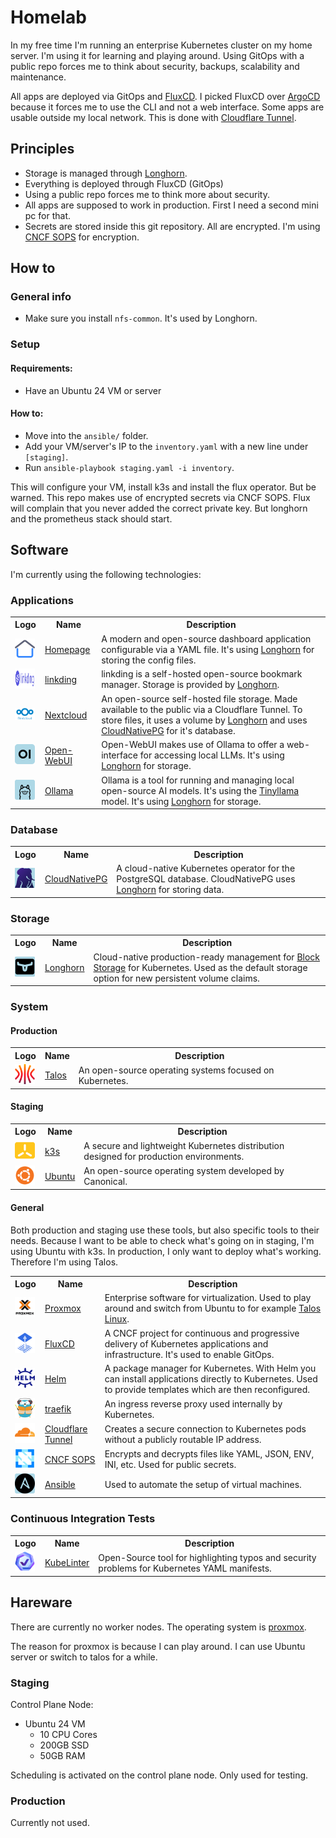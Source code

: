 # Homelab

In my free time I'm running an enterprise Kubernetes cluster on my home server. I'm using it for learning and playing around. Using GitOps with a public repo forces me to think about security, backups, scalability and maintenance. 

All apps are deployed via GitOps and [FluxCD](https://fluxcd.io/). I picked FluxCD over [ArgoCD](https://argoproj.github.io/) because it forces me to use the CLI and not a web interface. Some apps are usable outside my local network. This is done with [Cloudflare Tunnel](https://developers.cloudflare.com/cloudflare-one/connections/connect-networks/).

## Principles

- Storage is managed through [Longhorn](https://longhorn.io/).
- Everything is deployed through FluxCD (GitOps)
- Using a public repo forces me to think more about security.
- All apps are supposed to work in production. First I need a second mini pc for that. 
- Secrets are stored inside this git repository. All are encrypted. I'm using [CNCF SOPS](https://fluxcd.io/flux/guides/mozilla-sops/) for encryption.

## How to

### General info

- Make sure you install `nfs-common`. It's used by Longhorn.

### Setup

#### Requirements:

- Have an Ubuntu 24 VM or server

#### How to:

- Move into the `ansible/` folder.
- Add your VM/server's IP to the `inventory.yaml` with a new line under `[staging]`.
- Run `ansible-playbook staging.yaml -i inventory`.

This will configure your VM, install k3s and install the flux operator.
But be warned. This repo makes use of encrypted secrets via CNCF SOPS. Flux will complain that you never added the correct private key. But longhorn and the prometheus stack should start. 

## Software

I'm currently using the following technologies:

### Applications

<table>
    <tr>
        <th>
            Logo
        </th>
        <th>
            Name
        </th>
        <th>
            Description
        </th>
    </tr>
    <tr>
        <td>
            <img width="32" height="32" src="https://github.com/bjsonnen/homelab/blob/main/images/homepage.svg">
        </td>
        <td>
            <a href="https://github.com/gethomepage/homepage">Homepage</a>
        </td>
        <td>
            A modern and open-source dashboard application configurable via a YAML file. It's using <a href="https://longhorn.io/">Longhorn</a> for storing the config files.
        </td>
    </tr>
    <tr>
        <td>
            <img width="32" height="32" src="https://github.com/bjsonnen/homelab/blob/main/images/linkding.svg">
        </td>
        <td>
            <a href="https://github.com/sissbruecker/linkding">linkding</a>
        </td>
        <td>
            linkding is a self-hosted open-source bookmark manager. Storage is provided by <a href="https://longhorn.io/">Longhorn</a>.
        </td>
    </tr>
    <tr>
        <td>
            <img width="32" src="https://github.com/bjsonnen/homelab/blob/main/images/nextcloud.png">
        </td>
        <td>
            <a href="https://nextcloud.com">Nextcloud</a>
        </td>
        <td>
            An open-source self-hosted file storage. Made available to the public via a Cloudflare Tunnel. To store files, it uses a volume by <a href="https://longhorn.io/">Longhorn</a> and uses <a href="https://cloudnative-pg.io/">CloudNativePG</a> for it's database.
        </td>
    </tr>
    <tr>
        <td>
            <img width="32" height="32" src="https://github.com/bjsonnen/homelab/blob/main/images/open-webui.svg">
        </td>
        <td>
            <a href="https://github.com/open-webui/open-webui">Open-WebUI</a>
        </td>
        <td>
            Open-WebUI makes use of Ollama to offer a web-interface for accessing local LLMs. It's using <a href="https://longhorn.io/">Longhorn</a> for storage.
        </td>
    </tr>
    <tr>
        <td>
            <img width="32" height="32" src="https://github.com/bjsonnen/homelab/blob/main/images/ollama.svg">
        </td>
        <td>
            <a href="https://github.com/ollama/ollama">Ollama</a>
        </td>
        <td>
            Ollama is a tool for running and managing local open-source AI models. It's using the <a href="https://ollama.com/library/tinyllama">Tinyllama</a> model. It's using <a href="https://longhorn.io/">Longhorn</a> for storage.
        </td>
    </tr>
</table>

### Database

<table>
    <tr>
        <th>
            Logo
        </th>
        <th>
            Name
        </th>
        <th>
            Description
        </th>
    </tr>
    <tr>
        <td>
            <img width="32" height="32" src="https://github.com/bjsonnen/homelab/blob/main/images/cnpg.svg">
        </td>
        <td>
            <a href="https://cloudnative-pg.io/">CloudNativePG</a>
        </td>
        <td>
            A cloud-native Kubernetes operator for the PostgreSQL database. CloudNativePG uses <a href="https://longhorn.io/">Longhorn</a> for storing data.
        </td>
    </tr>
</table>

### Storage

<table>
    <tr>
        <th>
            Logo
        </th>
        <th>
            Name
        </th>
        <th>
            Description
        </th>
    </tr>
    <tr>
        <td>
            <img width="32" height="32" src="https://github.com/bjsonnen/homelab/blob/main/images/longhorn.svg">
        </td>
        <td>
            <a href="https://longhorn.io/">Longhorn</a>
        </td>
        <td>
            Cloud-native production-ready management for <a href="https://en.wikipedia.org/wiki/Block_(data_storage)">Block Storage</a> for Kubernetes. Used as the default storage option for new persistent volume claims.
        </td>
    </tr>
</table>

### System

#### Production

<table>
    <tr>
        <th>
            Logo
        </th>
        <th>
            Name
        </th>
        <th>
            Description
        </th>
    </tr>
    <tr>
        <td>
            <img width="32" height="32" src="https://github.com/bjsonnen/homelab/blob/main/images/talos.svg" >
        </td>
        <td>
            <a href="https://talos.dev/">Talos</a>
        </td>
        <td>
            An open-source operating systems focused on Kubernetes.
        </td>
    </tr>
</table>

#### Staging

<table>
    <tr>
        <th>
            Logo
        </th>
        <th>
            Name
        </th>
        <th>
            Description
        </th>
    </tr>
    <tr>
        <td>
            <img width="32" height="32" src="https://github.com/bjsonnen/homelab/blob/main/images/k3s.png" >
        </td>
        <td>
            <a href="https://k3s.io/">k3s</a>
        </td>
        <td>
            A secure and lightweight Kubernetes distribution designed for production environments.
        </td>
    </tr>
    <tr>
        <td>
            <img width="32" height="32" src="https://github.com/bjsonnen/homelab/blob/main/images/ubuntu.png" >
        </td>
        <td>
            <a href="https://ubuntu.com/">Ubuntu</a>
        </td>
        <td>
            An open-source operating system developed by Canonical.
        </td>
    </tr>
</table>

#### General

Both production and staging use these tools, but also specific tools to their needs. 
Because I want to be able to check what's going on in staging, I'm using Ubuntu with k3s. 
In production, I only want to deploy what's working. Therefore I'm using Talos.

<table>
    <tr>
        <th>
            Logo
        </th>
        <th>
            Name
        </th>
        <th>
            Description
        </th>
    </tr>
    <tr>
        <td>
            <img width="32" height="32" src="https://github.com/bjsonnen/homelab/blob/main/images/proxmox.png">
        </td>
        <td>
            <a href="https://www.proxmox.com/en/">Proxmox</a>
        </td>
        <td>
            Enterprise software for virtualization. Used to play around and switch from Ubuntu to for example <a href="https://www.talos.dev/">Talos Linux</a>.
        </td>
    </tr>
    <tr>
        <td>
            <img width="32" height="32" src="https://github.com/bjsonnen/homelab/blob/main/images/fluxcd.png" >
        </td>
        <td>
            <a href="https://fluxcd.io/">FluxCD</a>
        </td>
        <td>
            A CNCF project for continuous and progressive delivery of Kubernetes applications and infrastructure. It's used to enable GitOps.
        </td>
    </tr>
    <tr>
        <td>
            <img width="32" height="32" src="https://github.com/bjsonnen/homelab/blob/main/images/helm.svg" >
        </td>
        <td>
            <a href="helm.sh">Helm</a>
        </td>
        <td>
            A package manager for Kubernetes. With Helm you can install applications directly to Kubernetes. Used to provide templates which are then reconfigured.
        </td>
    </tr>
    <tr>
        <td>
            <img width="32" height="32" src="https://github.com/bjsonnen/homelab/blob/main/images/traefik.svg" >
        </td>
        <td>
            <a href="https://github.com/traefik/traefik">traefik</a>
        </td>
        <td>
            An ingress reverse proxy used internally by Kubernetes. 
        </td>
    </tr>
    <tr>
        <td>
            <img width="32" height="32" src="https://github.com/bjsonnen/homelab/blob/main/images/cloudflare.png">
        </td>
        <td>
            <a href="https://developers.cloudflare.com/cloudflare-one/connections/connect-networks/">Cloudflare Tunnel</a>
        </td>
        <td>
            Creates a secure connection to Kubernetes pods without a publicly routable IP address.
        </td>
    </tr>
    <tr>
        <td>
            <img width="32" height="32" src="https://github.com/bjsonnen/homelab/blob/main/images/cncf.svg">
        </td>
        <td>
            <a href="https://www.cncf.io/projects/sops/">CNCF SOPS</a>
        </td>
        <td>
            Encrypts and decrypts files like YAML, JSON, ENV, INI, etc. Used for public secrets.
        </td>
    </tr>
    <tr>
        <td>
            <img width="32" height="32" src="https://github.com/bjsonnen/homelab/blob/main/images/ansible.svg">
        </td>
        <td>
            <a href="https://www.ansible.com/">Ansible</a>
        </td>
        <td>
            Used to automate the setup of virtual machines.
        </td>
    </tr>
</table>

### Continuous Integration Tests

<table>
    <tr>
        <th>
            Logo
        </th>
        <th>
            Name
        </th>
        <th>
            Description
        </th>
    </tr>
    <tr>
        <td>
            <img width="32" height="32" src="https://github.com/bjsonnen/homelab/blob/main/images/kubelinter.svg">
        </td>
        <td>
            <a href="https://github.com/stackrox/kube-linter">KubeLinter</a>
        </td>
        <td>
            Open-Source tool for highlighting typos and security problems for Kubernetes YAML manifests.
        </td>
    </tr>
</table>

## Hareware

There are currently no worker nodes. The operating system is [proxmox](https://www.proxmox.com).

The reason for proxmox is because I can play around. I can use Ubuntu server or switch to talos for a while.

### Staging

Control Plane Node:
- Ubuntu 24 VM
  - 10 CPU Cores
  - 200GB SSD
  - 50GB RAM

Scheduling is activated on the control plane node. Only used for testing.

### Production

Currently not used.

